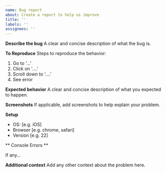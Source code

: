 ```yaml
---
name: Bug report
about: Create a report to help us improve
title: ''
labels: ''
assignees: ''
---
```


**Describe the bug**
A clear and concise description of what the bug is.

**To Reproduce**
Steps to reproduce the behavior:

1. Go to '...'
2. Click on '....'
3. Scroll down to '....'
4. See error

**Expected behavior**
A clear and concise description of what you expected to happen.

**Screenshots**
If applicable, add screenshots to help explain your problem.

**Setup**

-   OS: [e.g. iOS]
-   Browser [e.g. chrome, safari]
-   Version [e.g. 22]

** Console Errors **

If any...

**Additional context**
Add any other context about the problem here.
